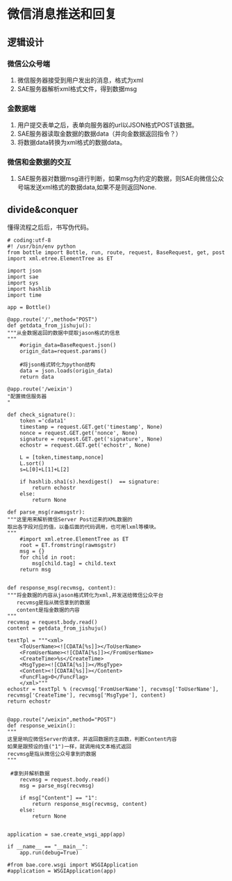 # 微信消息推送和回复


## 逻辑设计

### 微信公众号端
1. 微信服务器接受到用户发出的消息，格式为xml
2. SAE服务器解析xml格式文件，得到数据msg

### 金数据端
1. 用户提交表单之后，表单向服务器的url以JSON格式POST该数据。
2. SAE服务器读取金数据的数据data（并向金数据返回指令？）
3. 将数据data转换为xml格式的数据data。

### 微信和金数据的交互

1. SAE服务器对数据msg进行判断，如果msg为约定的数据，则SAE向微信公众号端发送xml格式的数据data,如果不是则返回None.


## divide&conquer

懂得流程之后后，书写伪代码。

    # coding:utf-8
    #! /usr/bin/env python
    from bottle import Bottle, run, route, request, BaseRequest, get, post
    import xml.etree.ElementTree as ET

    import json
    import sae
    import sys
    import hashlib
    import time

    app = Bottle()

    @app.route('/',method="POST")
    def getdata_from_jishuju():
    """从金数据返回的数据中提取jason格式的信息
    """
        #origin_data=BaseRequest.json()
        origin_data=request.params()

        #将json格式转化为python结构
        data = json.loads(origin_data)
        return data

    @app.route('/weixin')
    "配置微信服务器
    "

    def check_signature():
        token ='cdata1'
        timestamp = request.GET.get('timestamp', None) 
        nonce = request.GET.get('nonce', None) 
        signature = request.GET.get('signature', None)  
        echostr = request.GET.get('echostr', None) 

        L = [token,timestamp,nonce]
        L.sort()
        s=L[0]+L[1]+L[2] 

        if hashlib.sha1(s).hexdigest()  == signature:
            return echostr
        else:
            return None

    def parse_msg(rawmsgstr):
    """这里用来解析微信Server Post过来的XML数据的
    取出各字段对应的值，以备后面的代码调用，也可用lxml等模块。
    """
        #import xml.etree.ElementTree as ET
        root = ET.fromstring(rawmsgstr)
        msg = {}
        for child in root:
            msg[child.tag] = child.text
        return msg


    def response_msg(recvmsg, content):
    """将金数据的内容从jason格式转化为xml,并发送给微信公众平台
       recvmsg是指从微信拿到的数据
       content是指金数据的内容
    """
    recvmsg = request.body.read() 
    content = getdata_from_jishuju()

    textTpl = """<xml>
        <ToUserName><![CDATA[%s]]></ToUserName>
        <FromUserName><![CDATA[%s]]></FromUserName>
        <CreateTime>%s</CreateTime>
        <MsgType><![CDATA[%s]]></MsgType>
        <Content><![CDATA[%s]]></Content>
        <FuncFlag>0</FuncFlag>
        </xml>"""
    echostr = textTpl % (recvmsg['FromUserName'], recvmsg['ToUserName'], recvmsg['CreateTime'], recvmsg['MsgType'], content)
    return echostr


    @app.route("/weixin",method="POST")
    def response_weixin():
    """
    这里是响应微信Server的请求，并返回数据的主函数，判断Content内容
    如果是跟预设的值("1")一样，就调用纯文本格式返回
    recvmsg是指从微信公众号拿到的数据
    """

     #拿到并解析数据
        recvmsg = request.body.read() 
        msg = parse_msg(recvmsg)

        if msg["Content"] == "1":
            return response_msg(recvmsg, content)
        else:
            return None


    application = sae.create_wsgi_app(app)

    if __name__ == "__main__":
        app.run(debug=True)

    #from bae.core.wsgi import WSGIApplication
    #application = WSGIApplication(app)






















